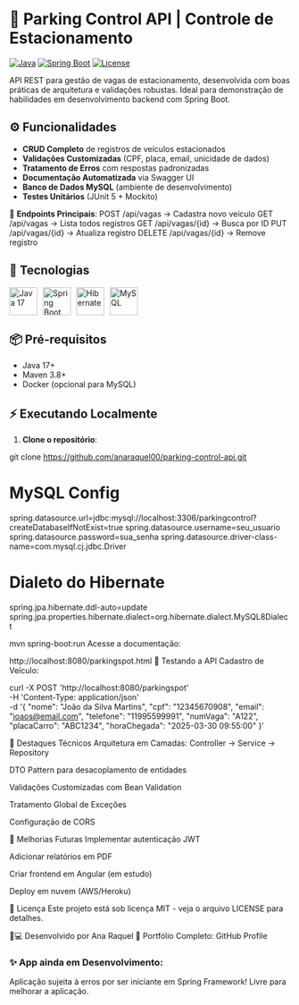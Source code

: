 # 🚗 Parking Control API | Controle de Estacionamento

[![Java](https://img.shields.io/badge/Java-17-%23ED8B00?logo=openjdk)](https://www.oracle.com/java/)
[![Spring Boot](https://img.shields.io/badge/Spring_Boot-3.2.0-%236DB33F?logo=spring)](https://spring.io/projects/spring-boot)
[![License](https://img.shields.io/badge/License-MIT-%2300ADD8)](LICENSE)

API REST para gestão de vagas de estacionamento, desenvolvida com boas práticas de arquitetura e validações robustas. Ideal para demonstração de habilidades em desenvolvimento backend com Spring Boot.

## ⚙️ Funcionalidades

- **CRUD Completo** de registros de veículos estacionados
- **Validações Customizadas** (CPF, placa, email, unicidade de dados)
- **Tratamento de Erros** com respostas padronizadas
- **Documentação Automatizada** via Swagger UI
- **Banco de Dados MySQL** (ambiente de desenvolvimento)
- **Testes Unitários** (JUnit 5 + Mockito)

🔗 **Endpoints Principais**:
POST /api/vagas → Cadastra novo veículo
GET /api/vagas → Lista todos registros
GET /api/vagas/{id} → Busca por ID
PUT /api/vagas/{id} → Atualiza registro
DELETE /api/vagas/{id} → Remove registro

## 🚀 Tecnologias

<div style="display: flex; gap: 10px; flex-wrap: wrap;">
  <img src="https://cdn.jsdelivr.net/gh/devicons/devicon/icons/java/java-original.svg" width="50" title="Java 17"/>
  <img src="https://cdn.jsdelivr.net/gh/devicons/devicon/icons/spring/spring-original.svg" width="50" title="Spring Boot 3.2"/>
  <img src="https://cdn.jsdelivr.net/gh/devicons/devicon/icons/hibernate/hibernate-original.svg" width="50" title="Hibernate"/>
  <img src="https://cdn.jsdelivr.net/gh/devicons/devicon/icons/mysql/mysql-original.svg" width="50" title="MySQL"/>
 </div>

## 📦 Pré-requisitos

- Java 17+
- Maven 3.8+
- Docker (opcional para MySQL)

## ⚡ Executando Localmente

1. **Clone o repositório**:

git clone https://github.com/anaraquel00/parking-control-api.git

# MySQL Config
spring.datasource.url=jdbc:mysql://localhost:3306/parkingcontrol?createDatabaseIfNotExist=true
spring.datasource.username=seu_usuario
spring.datasource.password=sua_senha
spring.datasource.driver-class-name=com.mysql.cj.jdbc.Driver

# Dialeto do Hibernate
spring.jpa.hibernate.ddl-auto=update
spring.jpa.properties.hibernate.dialect=org.hibernate.dialect.MySQL8Dialect

mvn spring-boot:run
Acesse a documentação:

http://localhost:8080/parkingspot.html
🧪 Testando a API
Cadastro de Veículo:

curl -X POST 'http://localhost:8080/parkingspot' \
-H 'Content-Type: application/json' \
-d '{
    "nome": "João da Silva Martins",
    "cpf": "12345670908",
    "email": "joaos@email.com",
    "telefone": "11995599991",
    "numVaga": "A122",
    "placaCarro": "ABC1234",
    "horaChegada": "2025-03-30 09:55:00"
}'

🌟 Destaques Técnicos Arquitetura em Camadas: Controller → Service → Repository

DTO Pattern para desacoplamento de entidades

Validações Customizadas com Bean Validation

Tratamento Global de Exceções

Configuração de CORS

📌 Melhorias Futuras
Implementar autenticação JWT

Adicionar relatórios em PDF

Criar frontend em Angular (em estudo)

Deploy em nuvem (AWS/Heroku)

📄 Licença
Este projeto está sob licença MIT - veja o arquivo LICENSE para detalhes.

👩💻 Desenvolvido por Ana Raquel
📂 Portfólio Completo: GitHub Profile

### ✨ App ainda em Desenvolvimento:
Aplicação sujeita à erros por ser iniciante em Spring Framework!
Livre para melhorar a aplicação.


